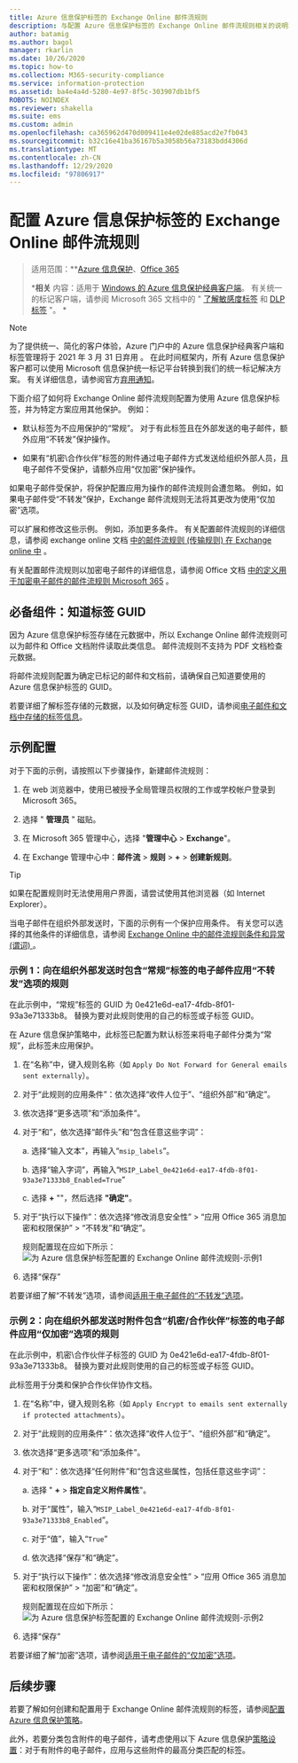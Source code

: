 ```yaml
---
title: Azure 信息保护标签的 Exchange Online 邮件流规则
description: 与配置 Azure 信息保护标签的 Exchange Online 邮件流规则相关的说明和示例。
author: batamig
ms.author: bagol
manager: rkarlin
ms.date: 10/26/2020
ms.topic: how-to
ms.collection: M365-security-compliance
ms.service: information-protection
ms.assetid: ba4e4a4d-5280-4e97-8f5c-303907db1bf5
ROBOTS: NOINDEX
ms.reviewer: shakella
ms.suite: ems
ms.custom: admin
ms.openlocfilehash: ca365962d470d009411e4e02de885acd2e7fb043
ms.sourcegitcommit: b32c16e41ba36167b5a3058b56a73183bdd4306d
ms.translationtype: MT
ms.contentlocale: zh-CN
ms.lasthandoff: 12/29/2020
ms.locfileid: "97806917"
---
```

# <a name="configuring-exchange-online-mail-flow-rules-for-azure-information-protection-labels"></a>配置 Azure 信息保护标签的 Exchange Online 邮件流规则

>适用范围：**[Azure 信息保护](https://azure.microsoft.com/pricing/details/information-protection)、[Office 365](https://download.microsoft.com/download/E/C/F/ECF42E71-4EC0-48FF-AA00-577AC14D5B5C/Azure_Information_Protection_licensing_datasheet_EN-US.pdf)
>
>***相关** 内容：适用于 [Windows 的 Azure 信息保护经典客户端](faqs.md#whats-the-difference-between-the-azure-information-protection-classic-and-unified-labeling-clients)。 有关统一的标记客户端，请参阅 Microsoft 365 文档中的 " [了解敏感度标签](/microsoft-365/compliance/sensitivity-labels) 和 [DLP 标签](/microsoft-365/compliance/dlp-sensitivity-label-as-condition) "。 *

> [!NOTE] 
> 为了提供统一、简化的客户体验，Azure 门户中的 Azure 信息保护经典客户端和标签管理将于 2021 年 3 月 31 日弃用   。 在此时间框架内，所有 Azure 信息保护客户都可以使用 Microsoft 信息保护统一标记平台转换到我们的统一标记解决方案。 有关详细信息，请参阅官方[弃用通知](https://aka.ms/aipclassicsunset)。

下面介绍了如何将 Exchange Online 邮件流规则配置为使用 Azure 信息保护标签，并为特定方案应用其他保护。 例如：

- 默认标签为不应用保护的“常规”。 对于有此标签且在外部发送的电子邮件，额外应用“不转发”保护操作。

- 如果有“机密\合作伙伴”标签的附件通过电子邮件方式发送给组织外部人员，且电子邮件不受保护，请额外应用“仅加密”保护操作。

如果电子邮件受保护，将保护配置应用为操作的邮件流规则会遭忽略。 例如，如果电子邮件受“不转发”保护，Exchange 邮件流规则无法将其更改为使用“仅加密”选项。  

可以扩展和修改这些示例。 例如，添加更多条件。 有关配置邮件流规则的详细信息，请参阅 exchange online 文档 [中的邮件流规则 (传输规则) 在 Exchange online 中](/exchange/security-and-compliance/mail-flow-rules/mail-flow-rules) 。

有关配置邮件流规则以加密电子邮件的详细信息，请参阅 Office 文档 [中的定义用于加密电子邮件的邮件流规则 Microsoft 365](https://support.office.com/article/define-mail-flow-rules-to-encrypt-email-messages-in-office-365-9b7daf19-d5f2-415b-bc43-a0f5f4a585e8) 。 

## <a name="prerequisite-know-your-label-guid"></a>必备组件：知道标签 GUID

因为 Azure 信息保护标签存储在元数据中，所以 Exchange Online 邮件流规则可以为邮件和 Office 文档附件读取此类信息。 邮件流规则不支持为 PDF 文档检查元数据。

将邮件流规则配置为确定已标记的邮件和文档前，请确保自己知道要使用的 Azure 信息保护标签的 GUID。 

若要详细了解标签存储的元数据，以及如何确定标签 GUID，请参阅[电子邮件和文档中存储的标签信息](configure-policy.md#label-information-stored-in-emails-and-documents)。

## <a name="example-configurations"></a>示例配置

对于下面的示例，请按照以下步骤操作，新建邮件流规则：

1. 在 web 浏览器中，使用已被授予全局管理员权限的工作或学校帐户登录到 Microsoft 365。 

2. 选择 " **管理员** " 磁贴。

3. 在 Microsoft 365 管理中心，选择 "**管理中心**  >  **Exchange**"。

4. 在 Exchange 管理中心中：**邮件流**  >  **规则**  >  **+**  >  **创建新规则**。 

> [!TIP]
> 如果在配置规则时无法使用用户界面，请尝试使用其他浏览器（如 Internet Explorer）。

当电子邮件在组织外部发送时，下面的示例有一个保护应用条件。 有关您可以选择的其他条件的详细信息，请参阅 [Exchange Online 中的邮件流规则条件和异常 (谓词) ](/exchange/security-and-compliance/mail-flow-rules/conditions-and-exceptions)。


### <a name="example-1-rule-that-applies-the-do-not-forward-option-to-emails-that-are-labeled-general-when-they-are-sent-outside-the-organization"></a>示例 1：向在组织外部发送时包含“常规”标签的电子邮件应用“不转发”选项的规则

在此示例中，“常规”标签的 GUID 为 0e421e6d-ea17-4fdb-8f01-93a3e71333b8。 替换为要对此规则使用的自己的标签或子标签 GUID。 

在 Azure 信息保护策略中，此标签已配置为默认标签来将电子邮件分类为“常规”，此标签未应用保护。 

1. 在“名称”中，键入规则名称（如 `Apply Do Not Forward for General emails sent externally`）。
 
2. 对于“此规则的应用条件”：依次选择“收件人位于”、“组织外部”和“确定”。

3. 依次选择“更多选项”和“添加条件”。
 
4. 对于“和”，依次选择“邮件头”和“包含任意这些字词”：
     
    a. 选择“输入文本”，再输入“`msip_labels`”。
     
    b. 选择“输入字词”，再输入“`MSIP_Label_0e421e6d-ea17-4fdb-8f01-93a3e71333b8_Enabled=True`”
    
    c. 选择 **+** ""，然后选择 **"确定"**。

5. 对于“执行以下操作”：依次选择“修改消息安全性” > “应用 Office 365 消息加密和权限保护” > “不转发”和“确定”。
    
    规则配置现在应如下所示：  ![ 为 Azure 信息保护标签配置的 Exchange Online 邮件流规则-示例1](./media/aip-exo-rule-ex1.png)

7. 选择“保存” 

若要详细了解“不转发”选项，请参阅[适用于电子邮件的“不转发”选项](configure-usage-rights.md#do-not-forward-option-for-emails)。

### <a name="example-2-rule-that-applies-the-encrypt-only-option-to-emails-when-they-have-attachments-that-are-labeled-confidential--partners-and-these-emails-are-sent-outside-the-organization"></a>示例 2：向在组织外部发送时附件包含“机密/合作伙伴”标签的电子邮件应用“仅加密”选项的规则

在此示例中，机密\合作伙伴子标签的 GUID 为 0e421e6d-ea17-4fdb-8f01-93a3e71333b8。 替换为要对此规则使用的自己的标签或子标签 GUID。 

此标签用于分类和保护合作伙伴协作文档。   

1. 在“名称”中，键入规则名称（如 `Apply Encrypt to emails sent externally if protected attachments`）。
 
2. 对于“此规则的应用条件”：依次选择“收件人位于”、“组织外部”和“确定”。

3. 依次选择“更多选项”和“添加条件”。
 
4. 对于“和”：依次选择“任何附件”和“包含这些属性，包括任意这些字词”：
     
    a. 选择 " **+**  >  **指定自定义附件属性**"。
  
    b. 对于“属性”，输入“`MSIP_Label_0e421e6d-ea17-4fdb-8f01-93a3e71333b8_Enabled`”。
    
    c. 对于“值”，输入“`True`”
    
    d. 依次选择“保存”和“确定”。

5. 对于“执行以下操作”：依次选择“修改消息安全性” > “应用 Office 365 消息加密和权限保护” > “加密”和“确定”。
    
    规则配置现在应如下所示：  ![ 为 Azure 信息保护标签配置的 Exchange Online 邮件流规则-示例2](./media/aip-exo-rule-ex2.png)

6. 选择“保存” 

若要详细了解“加密”选项，请参阅[适用于电子邮件的“仅加密”选项](configure-usage-rights.md#encrypt-only-option-for-emails)。


## <a name="next-steps"></a>后续步骤

若要了解如何创建和配置用于 Exchange Online 邮件流规则的标签，请参阅[配置 Azure 信息保护策略](configure-policy.md)。

此外，若要分类包含附件的电子邮件，请考虑使用以下 Azure 信息保护[策略设置](configure-policy-settings.md)：对于有附件的电子邮件，应用与这些附件的最高分类匹配的标签。